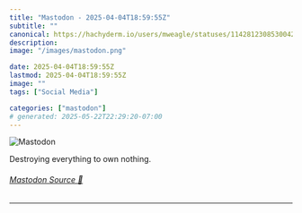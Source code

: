 ```yaml
---
title: "Mastodon - 2025-04-04T18:59:55Z"
subtitle: ""
canonical: https://hachyderm.io/users/mweagle/statuses/114281230853004229
description:
image: "/images/mastodon.png"

date: 2025-04-04T18:59:55Z
lastmod: 2025-04-04T18:59:55Z
image: ""
tags: ["Social Media"]

categories: ["mastodon"]
# generated: 2025-05-22T22:29:20-07:00
---
```

![Mastodon](/images/mastodon.png)

<p>Destroying everything to own nothing.</p>


###### [Mastodon Source 🐘](https://hachyderm.io/@mweagle/114281230853004229)

___
